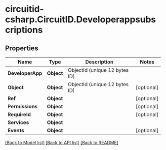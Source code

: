 
# circuitid-csharp.CircuitID.Developerappsubscriptions

## Properties

Name | Type | Description | Notes
------------ | ------------- | ------------- | -------------
**DeveloperApp** | **Object** | ObjectId (unique 12 bytes ID) | 
**Object** | **Object** | ObjectId (unique 12 bytes ID) | [optional] 
**Ref** | **Object** |  | [optional] 
**Permissions** | **Object** |  | [optional] 
**RequireId** | **Object** |  | [optional] 
**Services** | **Object** |  | 
**Events** | **Object** |  | [optional] 

[[Back to Model list]](../README.md#documentation-for-models)
[[Back to API list]](../README.md#documentation-for-api-endpoints)
[[Back to README]](../README.md)


